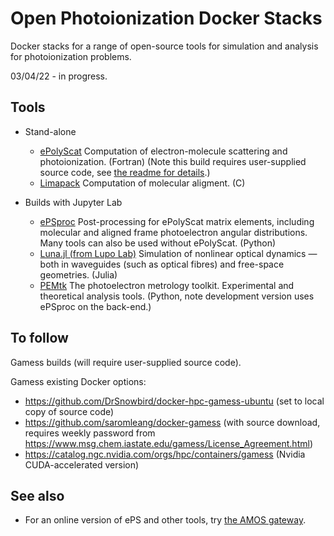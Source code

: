 # Open Photoionization Docker Stacks

Docker stacks for a range of open-source tools for simulation and analysis for photoionization problems.

03/04/22 - in progress.

Tools
-----

- Stand-alone

  - [ePolyScat](https://epolyscat.droppages.com/) Computation of electron-molecule scattering and photoionization. (Fortran) (Note this build requires user-supplied source code, see [the readme for details](https://github.com/phockett/open-photoionization-docker-stacks/tree/main/ePolyScat).)
  - [Limapack](https://github.com/jonathanunderwood/limapack) Computation of molecular aligment. (C)


- Builds with Jupyter Lab

  - [ePSproc](https://epsproc.readthedocs.io/) Post-processing for ePolyScat matrix elements, including molecular and aligned frame photoelectron angular distributions. Many tools can also be used without ePolyScat. (Python)
  - [Luna.jl (from Lupo Lab)](https://github.com/LupoLab/Luna.jl) Simulation of nonlinear optical dynamics — both in waveguides (such as optical fibres) and free-space geometries. (Julia)
  - [PEMtk](https://pemtk.readthedocs.io/) The photoelectron metrology toolkit. Experimental and theoretical analysis tools. (Python, note development version uses ePSproc on the back-end.)


To follow
---------

Gamess builds (will require user-supplied source code).

Gamess existing Docker options:

- https://github.com/DrSnowbird/docker-hpc-gamess-ubuntu (set to local copy of source code)
- https://github.com/saromleang/docker-gamess (with source download, requires weekly password from https://www.msg.chem.iastate.edu/gamess/License_Agreement.html)
- https://catalog.ngc.nvidia.com/orgs/hpc/containers/gamess (Nvidia CUDA-accelerated version)

See also
--------

- For an online version of ePS and other tools, try [the AMOS gateway](https://amosgateway.org/).
